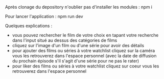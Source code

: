 
Après clonage du depository n'oublier pas d'installer les modules : npm i 

Pour lancer l'application : npm run dev 



Quelques explications : 
 - vous pouvez rechercher le film de votre choix en tapant votre recherche dans l'input situé au dessus des catégories de films 
 - cliquez sur l'image d'un film ou d'une série pour avoir des détails
 - pour ajouter des films ou séries à votre watchlist cliquez sur la caméra vous les retrouverez dans l'espace personnel (avec la date de diffusion du prochain épisode s'il s'agit d'une série pour ne pas le rater)
 - pour liker des films ou séries à votre watchlist cliquez sur coeur vous les retrouverez dans l'espace personnel

